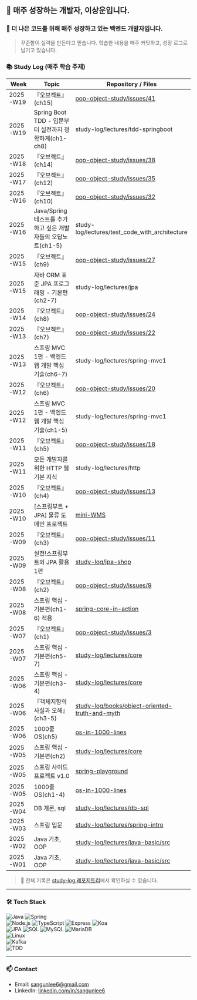 ## 👋 매주 성장하는 개발자, 이상운입니다.

### 🚀 더 나은 코드를 위해 매주 성장하고 있는 백엔드 개발자입니다.

> 꾸준함이 실력을 만든다고 믿습니다. 학습한 내용을 매주 커밋하고, 성장 로그로 남기고 있습니다.

### 📚 Study Log (매주 학습 주제)

| Week | Topic | Repository / Files |
|------|---------------------------|------------------------------|
| 2025-W19 | 『오브젝트』(ch15) | [oop-object-study/issues/41](https://github.com/awesome-study-crew/oop-object-study/issues/41) |
| 2025-W19 | Spring Boot TDD - 입문부터 실전까지 정확하게(ch1-ch8) | study-log/lectures/tdd-springboot |
| 2025-W18 | 『오브젝트』(ch14) | [oop-object-study/issues/38](https://github.com/awesome-study-crew/oop-object-study/issues/38) |
| 2025-W17 | 『오브젝트』(ch12) | [oop-object-study/issues/35](https://github.com/awesome-study-crew/oop-object-study/issues/35) |
| 2025-W16 | 『오브젝트』(ch10) | [oop-object-study/issues/32](https://github.com/awesome-study-crew/oop-object-study/issues/32) |
| 2025-W16 | Java/Spring 테스트를 추가하고 싶은 개발자들의 오답노트(ch1-5) | study-log/lectures/test_code_with_architecture |
| 2025-W15 | 『오브젝트』(ch9) | [oop-object-study/issues/27](https://github.com/awesome-study-crew/oop-object-study/issues/27) |
| 2025-W15 | 자바 ORM 표준 JPA 프로그래밍 - 기본편(ch2-7) | study-log/lectures/jpa |
| 2025-W14 | 『오브젝트』(ch8) | [oop-object-study/issues/24](https://github.com/awesome-study-crew/oop-object-study/issues/24) |
| 2025-W13 | 『오브젝트』(ch7) | [oop-object-study/issues/22](https://github.com/awesome-study-crew/oop-object-study/issues/22) |
| 2025-W13 | 스프링 MVC 1편 - 백엔드 웹 개발 핵심 기술(ch6-7) | study-log/lectures/spring-mvc1 |
| 2025-W12 | 『오브젝트』(ch6) | [oop-object-study/issues/20](https://github.com/awesome-study-crew/oop-object-study/issues/20) |
| 2025-W12 | 스프링 MVC 1편 - 백엔드 웹 개발 핵심 기술(ch1-5) | study-log/lectures/spring-mvc1 |
| 2025-W11 | 『오브젝트』(ch5) | [oop-object-study/issues/18](https://github.com/awesome-study-crew/oop-object-study/issues/18) |
| 2025-W11 | 모든 개발자를 위한 HTTP 웹 기본 지식 | study-log/lectures/http |
| 2025-W10 | 『오브젝트』(ch4) | [oop-object-study/issues/13](https://github.com/awesome-study-crew/oop-object-study/issues/13) |
| 2025-W10 | [스프링부트 + JPA] 물류 도메인 프로젝트 | [mini-WMS](https://github.com/Sangun-Lee-6/mini-WMS) |
| 2025-W09 | 『오브젝트』(ch3) | [oop-object-study/issues/11](https://github.com/awesome-study-crew/oop-object-study/issues/11) |
| 2025-W09 | 실전!스프링부트와 JPA 활용 1편 | [study-log/jpa-shop](https://github.com/Sangun-Lee-6/jpa-shop) |
| 2025-W08 | 『오브젝트』(ch2) | [oop-object-study/issues/9](https://github.com/awesome-study-crew/oop-object-study/issues/9) |
| 2025-W08 | 스프링 핵심 -기본편(ch1-6) 적용 | [spring-core-in-action](https://github.com/Sangun-Lee-6/spring-core-in-action) |
| 2025-W07 | 『오브젝트』(ch1) | [oop-object-study/issues/3](https://github.com/awesome-study-crew/oop-object-study/issues/3) |
| 2025-W07 | 스프링 핵심 - 기본편(ch5-7) | [study-log/lectures/core](https://github.com/Sangun-Lee-6/study-log/tree/main/lectures/core) |
| 2025-W06 | 스프링 핵심 - 기본편(ch3-4) | [study-log/lectures/core](https://github.com/Sangun-Lee-6/study-log/tree/main/lectures/core) |
| 2025-W06 | 『객체지향의 사실과 오해』(ch3-5) | [study-log/books/object-oriented-truth-and-myth](https://github.com/Sangun-Lee-6/study-log/tree/main/books/object-oriented-truth-and-myth) |
| 2025-W06 | 1000줄 OS(ch5) | [os-in-1000-lines](https://github.com/Sangun-Lee-6/os-in-1000-lines) |
| 2025-W05 | 스프링 핵심 - 기본편(ch2) | [study-log/lectures/core](https://github.com/Sangun-Lee-6/study-log/tree/main/lectures/core) |
| 2025-W05 | 스프링 사이드 프로젝트 v1.0 | [spring-playground](https://github.com/Sangun-Lee-6/spring-playground) |
| 2025-W05 | 1000줄 OS(ch1-4) | [os-in-1000-lines](https://github.com/Sangun-Lee-6/os-in-1000-lines) |
| 2025-W04 | DB 개론, sql | [study-log/lectures/db-sql](https://github.com/Sangun-Lee-6/study-log/tree/main/lectures/db-sql) |
| 2025-W03 | 스프링 입문 | [study-log/lectures/spring-intro](https://github.com/Sangun-Lee-6/study-log/tree/main/lectures/spring-intro) |
| 2025-W02 | Java 기초, OOP | [study-log/lectures/java-basic/src](https://github.com/Sangun-Lee-6/study-log/tree/main/lectures/java-basic/src) |
| 2025-W01 | Java 기초, OOP | [study-log/lectures/java-basic/src](https://github.com/Sangun-Lee-6/study-log/tree/main/lectures/java-basic/src) |

> 📌 전체 기록은 [study-log 레포지토리](https://github.com/Sangun-Lee-6/study-log)에서 확인하실 수 있습니다.

---

### 🛠️ Tech Stack
![Java](https://img.shields.io/badge/Java-007396?style=flat-square&logo=java&logoColor=white)
![Spring](https://img.shields.io/badge/Spring-6DB33F?style=flat-square&logo=spring&logoColor=white)
<br>
![Node.js](https://img.shields.io/badge/Node.js-339933?style=flat-square&logo=node.js&logoColor=white)
![TypeScript](https://img.shields.io/badge/TypeScript-3178C6?style=flat-square&logo=typescript&logoColor=white)
![Express](https://img.shields.io/badge/Express-000000?style=flat-square&logo=express&logoColor=white)
![Koa](https://img.shields.io/badge/Koa-33333D?style=flat-square&logo=koa&logoColor=white)
<br>
![JPA](https://img.shields.io/badge/JPA-59666C?style=flat-square&logo=hibernate&logoColor=white)
![SQL](https://img.shields.io/badge/SQL-4479A1?style=flat-square&logo=sqlite&logoColor=white)
![MySQL](https://img.shields.io/badge/MySQL-4479A1?style=flat-square&logo=mysql&logoColor=white)
![MariaDB](https://img.shields.io/badge/MariaDB-003545?style=flat-square&logo=mariadb&logoColor=white)
<br>
![Linux](https://img.shields.io/badge/Linux-FCC624?style=flat-square&logo=linux&logoColor=black)
<br>
![Kafka](https://img.shields.io/badge/Apache%20Kafka-231F20?style=for-the-badge&logo=apachekafka&logoColor=white)
<br>
![TDD](https://img.shields.io/badge/TDD-FF6F00?style=for-the-badge&logo=junit5&logoColor=white)


---

### 📫 Contact
- Email: [sangunlee6@gmail.com](mailto:sangunlee6@gmail.com)
- LinkedIn: [linkedin.com/in/sangunlee6](https://www.linkedin.com/in/sangunlee6/)
